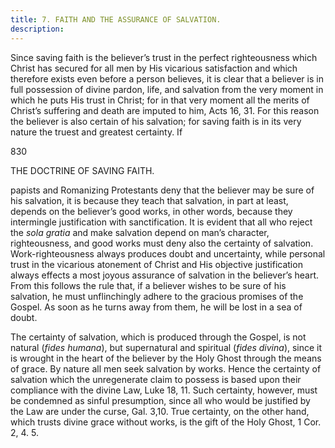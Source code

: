 ```yaml
---
title: 7. FAITH AND THE ASSURANCE OF SALVATION.
description: 
---
```


Since saving faith is the believer’s trust in the perfect righteousness which Christ has secured for all men by His vicarious satisfaction and which therefore exists even before a person believes, it is clear that a believer is in full possession of divine pardon, life, and salvation from the very moment in which he puts His trust in Christ; for in that very moment all the merits of Christ’s suffering and death are imputed to him, Acts 16, 31. For this reason the believer is also certain of his salvation; for saving faith is in its very nature the truest and greatest certainty. If 



830 


THE DOCTRINE OF SAVING FAITH. 


papists and Romanizing Protestants deny that the believer may be sure of his salvation, it is because they teach that salvation, in part at least, depends on the believer’s good works, in other words, because they intermingle justification with sanctification. It is evident that all who reject the _sola gratia_ and make salvation depend on man’s character, righteousness, and good works must deny also the certainty of salvation. Work-righteousness always produces doubt and uncertainty, while personal trust in the vicarious atonement of Christ and His objective justification always effects a most joyous assurance of salvation in the believer’s heart. From this follows the rule that, if a believer wishes to be sure of his salvation, he must unflinchingly adhere to the gracious promises of the Gospel. As soon as he turns away from them, he will be lost in a sea of doubt. 

The certainty of salvation, which is produced through the Gospel, is not natural (_fides humana_), but supernatural and spiritual (_fides divina_), since it is wrought in the heart of the believer by the Holy Ghost through the means of grace. By nature all men seek salvation by works. Hence the certainty of salvation which the unregenerate claim to possess is based upon their compliance with the divine Law, Luke 18, 11. Such certainty, however, must be condemned as sinful presumption, since all who would be justified by the Law are under the curse, Gal. 3,10. True certainty, on the other hand, which trusts divine grace without works, is the gift of the Holy Ghost, 1 Cor. 2, 4. 5. 
